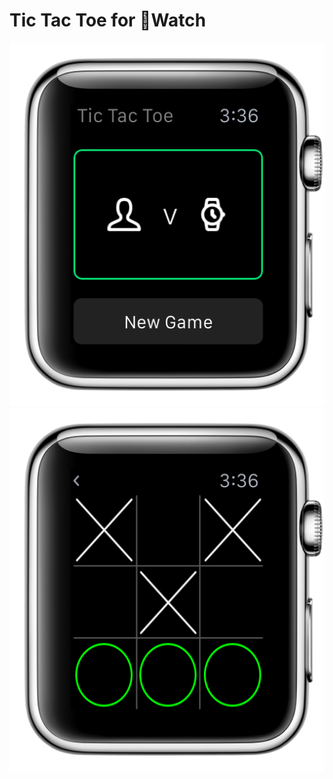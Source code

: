 # Tic Tac Toe for Watch

![New Game](https://raw.githubusercontent.com/paulstringer/TicTacToe/master/Screenshots/TTT-NewGame.png)
![In Game](https://raw.githubusercontent.com/paulstringer/TicTacToe/master/Screenshots/TTT-InGame.png)
